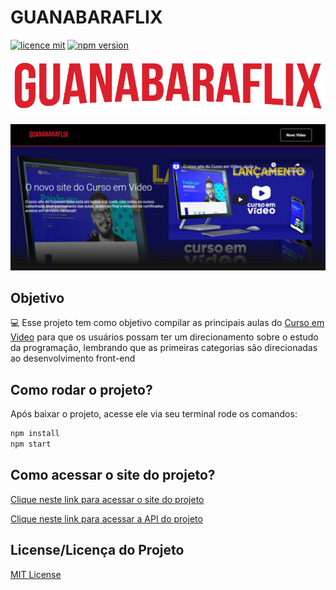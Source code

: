 # GUANABARAFLIX
[![licence mit](https://img.shields.io/badge/licence-MIT-blue.svg)](https://github.com/almerindopaixao/guanabaraflix/LICENSE) [![npm version](https://img.shields.io/npm/v/react.svg?style=flat)](https://www.npmjs.com/package/react)

![Logo](./src/assets/img/Logo.png)

![Preview](./src/assets/img/sitePreview.png)

## Objetivo

:computer: Esse projeto tem como objetivo compilar as principais aulas do [Curso em Video](https://www.youtube.com/c/CursoemV%C3%ADdeo/featured) para que os usuários possam ter um direcionamento sobre o estudo da programação, lembrando que as primeiras categorias são direcionadas ao desenvolvimento front-end

## Como rodar o projeto?

Após baixar o projeto, acesse ele via seu terminal rode os comandos:

```sh
npm install
npm start
```

## Como acessar o site do projeto?

[Clique neste link para acessar o site do projeto](https://guanabaraflix.vercel.app/)

[Clique neste link para acessar a API do projeto](https://guanabaraflix.herokuapp.com/categorias)

## License/Licença do Projeto
[MIT License](./LICENSE)
